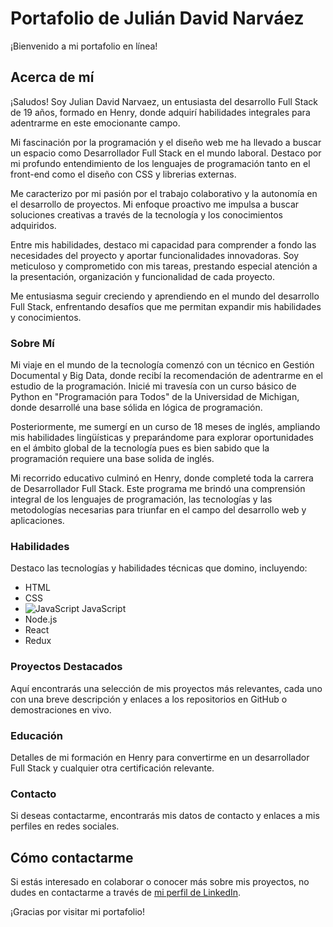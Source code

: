 # Portafolio de Julián David Narváez

¡Bienvenido a mi portafolio en línea!

## Acerca de mí

¡Saludos! Soy Julian David Narvaez, un entusiasta del desarrollo Full Stack de 19 años, formado en Henry, donde adquirí habilidades integrales para adentrarme en este emocionante campo.

Mi fascinación por la programación y el diseño web me ha llevado a buscar un espacio como Desarrollador Full Stack en el mundo laboral. Destaco por mi profundo entendimiento de los lenguajes de programación tanto en el front-end como el diseño con CSS y librerias externas.

Me caracterizo por mi pasión por el trabajo colaborativo y la autonomía en el desarrollo de proyectos. Mi enfoque proactivo me impulsa a buscar soluciones creativas a través de la tecnología y los conocimientos adquiridos.

Entre mis habilidades, destaco mi capacidad para comprender a fondo las necesidades del proyecto y aportar funcionalidades innovadoras. Soy meticuloso y comprometido con mis tareas, prestando especial atención a la presentación, organización y funcionalidad de cada proyecto.

Me entusiasma seguir creciendo y aprendiendo en el mundo del desarrollo Full Stack, enfrentando desafíos que me permitan expandir mis habilidades y conocimientos.


### Sobre Mí
Mi viaje en el mundo de la tecnología comenzó con un técnico en Gestión Documental y Big Data, donde recibí la recomendación de adentrarme en el estudio de la programación. Inicié mi travesía con un curso básico de Python en "Programación para Todos" de la Universidad de Michigan, donde desarrollé una base sólida en lógica de programación.

Posteriormente, me sumergí en un curso de 18 meses de inglés, ampliando mis habilidades lingüísticas y preparándome para explorar oportunidades en el ámbito global de la tecnología pues es bien sabido que la programación requiere una base solida de inglés.

Mi recorrido educativo culminó en Henry, donde completé toda la carrera de Desarrollador Full Stack. Este programa me brindó una comprensión integral de los lenguajes de programación, las tecnologías y las metodologías necesarias para triunfar en el campo del desarrollo web y aplicaciones.

### Habilidades
Destaco las tecnologías y habilidades técnicas que domino, incluyendo:
- HTML
- CSS
- ![JavaScript](../Portafolio/Images/js.png) JavaScript
- Node.js
- React
- Redux

### Proyectos Destacados
Aquí encontrarás una selección de mis proyectos más relevantes, cada uno con una breve descripción y enlaces a los repositorios en GitHub o demostraciones en vivo.

### Educación
Detalles de mi formación en Henry para convertirme en un desarrollador Full Stack y cualquier otra certificación relevante.

### Contacto
Si deseas contactarme, encontrarás mis datos de contacto y enlaces a mis perfiles en redes sociales.

## Cómo contactarme

Si estás interesado en colaborar o conocer más sobre mis proyectos, no dudes en contactarme a través de [mi perfil de LinkedIn](enlace-a-tu-perfil-de-LinkedIn).

¡Gracias por visitar mi portafolio!
